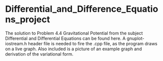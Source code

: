 # Differential_and_Difference_Equations_project
The solution to Problem 4.4 Gravitational Potential from the subject Differential and Differential Equations can be found here.
A gnuplot-iostream.h header file is needed to fire the .cpp file, as the program draws on a live graph.
Also included is a picture of an example graph and derivation of the variational form.

